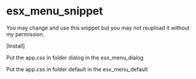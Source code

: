 # esx_menu_snippet
You may change and use this snippet but you may not reupload it without my permission.

[Install]

Put the app.css in folder dialog in the esx_menu_dialog

Put the app.css in folder default in the esx_menu_default

